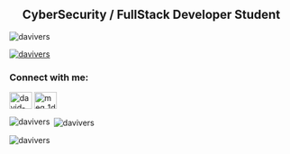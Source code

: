 <h2 align="center">CyberSecurity / FullStack Developer Student</h2>

<p align="left"> <img src="https://komarev.com/ghpvc/?username=davivers&label=Profile%20views&color=0e75b6&style=flat" alt="davivers" /> </p>

<p align="left"> <a href="https://github.com/ryo-ma/github-profile-trophy"><img src="https://github-profile-trophy.vercel.app/?username=davivers" alt="davivers" /></a> </p>

<h3 align="left">Connect with me:</h3>
<p align="left">
<a href="https://linkedin.com/in/david-a-42a652212" target="blank"><img align="center" src="https://raw.githubusercontent.com/rahuldkjain/github-profile-readme-generator/master/src/images/icons/Social/linked-in-alt.svg" alt="david-a-42a652212" height="30" width="40" /></a>
<a href="https://instagram.com/meg_1d0" target="blank"><img align="center" src="https://raw.githubusercontent.com/rahuldkjain/github-profile-readme-generator/master/src/images/icons/Social/instagram.svg" alt="meg_1d0" height="30" width="40" /></a>
</p>

<p><img align="left" src="https://github-readme-stats.vercel.app/api/top-langs?username=davivers&show_icons=true&locale=en&layout=compact" alt="davivers" /></p>

<p>&nbsp;<img align="center" src="https://github-readme-stats.vercel.app/api?username=davivers&show_icons=true&locale=en" alt="davivers" /></p>

<p><img align="center" src="https://github-readme-streak-stats.herokuapp.com/?user=davivers&" alt="davivers" /></p>
